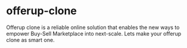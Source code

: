 # offerup-clone
Offerup clone is a reliable online solution that enables the new ways to empower Buy-Sell Marketplace into next-scale. Lets make your offerup clone as smart one.
